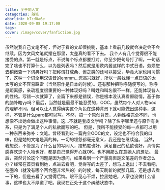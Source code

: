 ```yaml
---
title: 关于同人文
categories: 随笔
abbrlink: b7cd8a6e
date: 2020-09-08 19:17:00
tags:
cover: /image/cover/fanfiction.jpg
---
```

虽然说我自己文笔不好，但对于看的文却很挑剔，基本上看前几段就会决定会不会继续。因为文风文笔就摆在那里，太差真的看不下去。
我个人有几个觉得很不能接受的点。第一就是标点，不说每个标点都要打对，你至少把句号打了啊，一句话完了啥也不打算什么，以为是列表吗？然后就是用欧内酱这样的中式日语，劳烦您去稍微查一下词典好吗？把称谓打成桑、酱之类的还可以接受，毕竟大家也用习惯了，这种一个词全用汉语音的emmm...您高兴就好，所以一般找懂一点日语的太太写的文不容易踩雷（当然原作是日本的时候）。还有那种把称呼随便写的，称呼是距离感，亲疏程度很重要的一种体现好吗？叫姓和叫名很不一样，还能体现各人的性格。写错一次就算了，全篇下来都是错误，你是根本没认真看原剧情，基于你的脑补瞎yy吗？最后，当然就是最最不能忍受的，OOC，虽然每个人对人物ooc的理解不同，但可以让人觉得确实这个角色在这种背景下就可能做出这种事，这样，不管是什么paro都可以写。不然，搞一个原创背景，人物性格完全不同，也想像不出她会做出这种事情，这...不就是套皮文学吗？除了名字哪里还与原作有关系，只是为了满足个人的私欲而写的吧。
但是，我所不能接受的每一点都可以用一种东西来弥补：文笔。曾经看到过一篇完全OOC的文，设定也不符合我的口味，但是她的文笔是真的棒，一切的埋怨都毫无意义，我还是在继续追。
当然，我想说，不管是为了什么目的写同人，蹭热度也好，满足自己的私欲也好，真情实感喜欢这个人物也好，都是自己觉得开心就OK。也不用那么在意她人的想法。
最后，突然讨论这个问题是因为想问，如果看到一个产量高但是文笔差的作者怎么办？经常在首页看到她，点进去看吧，觉得写的太差了，想马上退出；不去看吧，在圈冷（就没有哪个百合圈非常热的）的时候，每天刷新的就那几篇，还是想去看一下的，但是去看了又觉得后悔。眼不见心不烦，拉黑她吧，人家也没做什么错事，这样也太不厚道了吧。我现在正处于这个纠结状态中。
